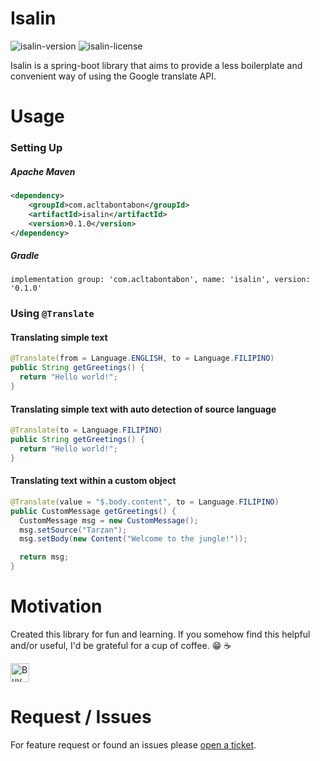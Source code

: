 # Isalin

![isalin-version](https://img.shields.io/badge/version-0.1.0-blue)
![isalin-license](https://img.shields.io/github/license/acltabontabon/isalin)

Isalin is a spring-boot library that aims to provide a less boilerplate and convenient way of using the Google translate API.

# Usage

### Setting Up
##### Apache Maven 
```xml
<dependency>
    <groupId>com.acltabontabon</groupId>
    <artifactId>isalin</artifactId>
    <version>0.1.0</version>
</dependency>
```

##### Gradle
```
implementation group: 'com.acltabontabon', name: 'isalin', version: '0.1.0'
```

### Using `@Translate`
#### Translating simple text
```java
@Translate(from = Language.ENGLISH, to = Language.FILIPINO)
public String getGreetings() {
  return "Hello world!";
}
```

#### Translating simple text with auto detection of source language
```java
@Translate(to = Language.FILIPINO)
public String getGreetings() {
  return "Hello world!";
}
```

#### Translating text within a custom object
```java
@Translate(value = "$.body.content", to = Language.FILIPINO)
public CustomMessage getGreetings() {
  CustomMessage msg = new CustomMessage();
  msg.setSource("Tarzan");
  msg.setBody(new Content("Welcome to the jungle!"));

  return msg;
}
```

# Motivation
Created this library for fun and learning. If you somehow find this helpful and/or useful, I'd be grateful for a cup of coffee. :grin: :coffee:


<a href='https://ko-fi.com/acltabontabon' target='_blank'><img style='height:30px;' src='https://az743702.vo.msecnd.net/cdn/kofi3.png?v=1' border='0' alt='Buy Me a Coffee at ko-fi.com'></a>

# Request / Issues
For feature request or found an issues please [open a ticket](https://github.com/acltabontabon/isalin/issues).
